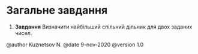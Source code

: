 # Загальне завдання

1. **Завдання** Визначити найбільший спільний дільник для двох заданих чисел.

@author Kuznetsov N.
@date 9-nov-2020
@version 1.0